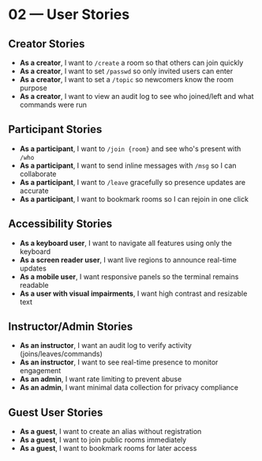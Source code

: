 # 02 — User Stories

## Creator Stories
- **As a creator**, I want to `/create` a room so that others can join quickly
- **As a creator**, I want to set `/passwd` so only invited users can enter
- **As a creator**, I want to set a `/topic` so newcomers know the room purpose
- **As a creator**, I want to view an audit log to see who joined/left and what commands were run

## Participant Stories
- **As a participant**, I want to `/join {room}` and see who's present with `/who`
- **As a participant**, I want to send inline messages with `/msg` so I can collaborate
- **As a participant**, I want to `/leave` gracefully so presence updates are accurate
- **As a participant**, I want to bookmark rooms so I can rejoin in one click

## Accessibility Stories
- **As a keyboard user**, I want to navigate all features using only the keyboard
- **As a screen reader user**, I want live regions to announce real-time updates
- **As a mobile user**, I want responsive panels so the terminal remains readable
- **As a user with visual impairments**, I want high contrast and resizable text

## Instructor/Admin Stories
- **As an instructor**, I want an audit log to verify activity (joins/leaves/commands)
- **As an instructor**, I want to see real-time presence to monitor engagement
- **As an admin**, I want rate limiting to prevent abuse
- **As an admin**, I want minimal data collection for privacy compliance

## Guest User Stories
- **As a guest**, I want to create an alias without registration
- **As a guest**, I want to join public rooms immediately
- **As a guest**, I want to bookmark rooms for later access
